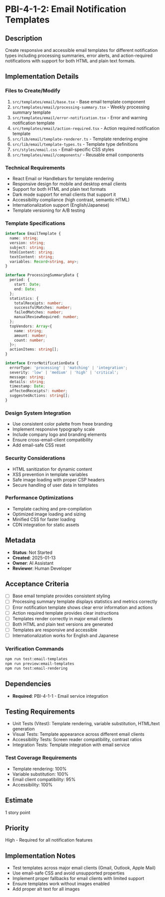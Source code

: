 # PBI-4-1-2: Email Notification Templates

## Description

Create responsive and accessible email templates for different notification types including processing summaries, error
alerts, and action-required notifications with support for both HTML and plain text formats.

## Implementation Details

### Files to Create/Modify

1. `src/templates/email/base.tsx` - Base email template component
2. `src/templates/email/processing-summary.tsx` - Weekly processing summary template
3. `src/templates/email/error-notification.tsx` - Error and warning notification template
4. `src/templates/email/action-required.tsx` - Action required notification template
5. `src/lib/email/template-renderer.ts` - Template rendering engine
6. `src/lib/email/template-types.ts` - Template type definitions
7. `src/styles/email.css` - Email-specific CSS styles
8. `src/templates/email/components/` - Reusable email components

### Technical Requirements

- React Email or Handlebars for template rendering
- Responsive design for mobile and desktop email clients
- Support for both HTML and plain text formats
- Dark mode support for email clients that support it
- Accessibility compliance (high contrast, semantic HTML)
- Internationalization support (English/Japanese)
- Template versioning for A/B testing

### Template Specifications

```typescript
interface EmailTemplate {
  name: string;
  version: string;
  subject: string;
  htmlContent: string;
  textContent: string;
  variables: Record<string, any>;
}

interface ProcessingSummaryData {
  period: {
    start: Date;
    end: Date;
  };
  statistics: {
    totalReceipts: number;
    successfulMatches: number;
    failedMatches: number;
    manualReviewRequired: number;
  };
  topVendors: Array<{
    name: string;
    amount: number;
    count: number;
  }>;
  actionItems: string[];
}

interface ErrorNotificationData {
  errorType: 'processing' | 'matching' | 'integration';
  severity: 'low' | 'medium' | 'high' | 'critical';
  message: string;
  details: string;
  timestamp: Date;
  affectedReceipts?: number;
  suggestedActions: string[];
}
```

### Design System Integration

- Use consistent color palette from freee branding
- Implement responsive typography scale
- Include company logo and branding elements
- Ensure cross-email-client compatibility
- Add email-safe CSS reset

### Security Considerations

- HTML sanitization for dynamic content
- XSS prevention in template variables
- Safe image loading with proper CSP headers
- Secure handling of user data in templates

### Performance Optimizations

- Template caching and pre-compilation
- Optimized image loading and sizing
- Minified CSS for faster loading
- CDN integration for static assets

## Metadata

- **Status**: Not Started
- **Created**: 2025-01-13
- **Owner**: AI Assistant
- **Reviewer**: Human Developer

## Acceptance Criteria

- [ ] Base email template provides consistent styling
- [ ] Processing summary template displays statistics and metrics correctly
- [ ] Error notification template shows clear error information and actions
- [ ] Action required template provides clear instructions
- [ ] Templates render correctly in major email clients
- [ ] Both HTML and plain text versions are generated
- [ ] Templates are responsive and accessible
- [ ] Internationalization works for English and Japanese

### Verification Commands

```bash
npm run test:email-templates
npm run preview:email-templates
npm run test:email-rendering
```

## Dependencies

- **Required**: PBI-4-1-1 - Email service integration

## Testing Requirements

- Unit Tests (Vitest): Template rendering, variable substitution, HTML/text generation
- Visual Tests: Template appearance across different email clients
- Accessibility Tests: Screen reader compatibility, contrast ratios
- Integration Tests: Template integration with email service

### Test Coverage Requirements

- Template rendering: 100%
- Variable substitution: 100%
- Email client compatibility: 95%
- Accessibility: 100%

## Estimate

1 story point

## Priority

High - Required for all notification features

## Implementation Notes

- Test templates across major email clients (Gmail, Outlook, Apple Mail)
- Use email-safe CSS and avoid unsupported properties
- Implement proper fallbacks for email clients with limited support
- Ensure templates work without images enabled
- Add proper alt text for all images
